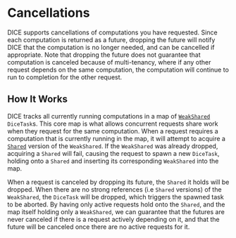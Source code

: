 # Cancellations

DICE supports cancellations of computations you have requested. Since each
computation is returned as a future, dropping the future will notify DICE that
the computation is no longer needed, and can be cancelled if appropriate. Note
that dropping the future does not guarantee that computation is canceled because
of multi-tenancy, where if any other request depends on the same computation,
the computation will continue to run to completion for the other request.

## How It Works

DICE tracks all currently running computations in a map of
[`WeakShared`](https://docs.rs/futures/0.3.17/futures/future/struct.WeakShared.html)
`DiceTask`s. This core map is what allows concurrent requests share work when
they request for the same computation. When a request requires a computation
that is currently running in the map, it will attempt to acquire a
[`Shared`](https://docs.rs/futures/0.3.17/futures/future/struct.Shared.html)
version of the `WeakShared`. If the `WeakShared` was already dropped, acquiring
a `Shared` will fail, causing the request to spawn a new `DiceTask`, holding
onto a `Shared` and inserting its corresponding `WeakShared` into the map.

When a request is canceled by dropping its future, the `Shared` it holds will be
dropped. When there are no strong references (i.e `Shared` versions) of the
`WeakShared`, the `DiceTask` will be dropped, which triggers the spawned task to
be aborted. By having only active requests hold onto the `Shared`, and the map
itself holding only a `WeakShared`, we can guarantee that the futures are never
canceled if there is a request actively depending on it, and that the future
will be canceled once there are no active requests for it.
